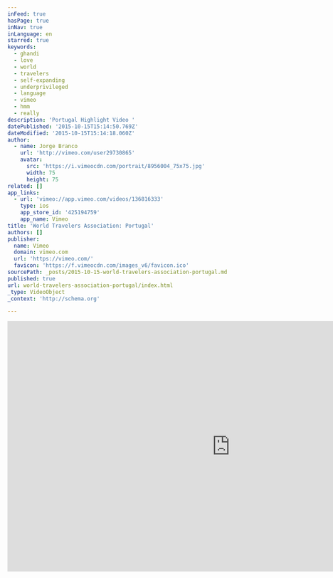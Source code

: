 ```yaml
---
inFeed: true
hasPage: true
inNav: true
inLanguage: en
starred: true
keywords:
  - ghandi
  - love
  - world
  - travelers
  - self-expanding
  - underprivileged
  - language
  - vimeo
  - hmm
  - really
description: 'Portugal Highlight Video '
datePublished: '2015-10-15T15:14:50.769Z'
dateModified: '2015-10-15T15:14:18.060Z'
author:
  - name: Jorge Branco
    url: 'http://vimeo.com/user29730865'
    avatar:
      src: 'https://i.vimeocdn.com/portrait/8956004_75x75.jpg'
      width: 75
      height: 75
related: []
app_links:
  - url: 'vimeo://app.vimeo.com/videos/136816333'
    type: ios
    app_store_id: '425194759'
    app_name: Vimeo
title: 'World Travelers Association: Portugal'
authors: []
publisher:
  name: Vimeo
  domain: vimeo.com
  url: 'https://vimeo.com/'
  favicon: 'https://f.vimeocdn.com/images_v6/favicon.ico'
sourcePath: _posts/2015-10-15-world-travelers-association-portugal.md
published: true
url: world-travelers-association-portugal/index.html
_type: VideoObject
_context: 'http://schema.org'

---
```

<iframe src="https://cdn.embedly.com/widgets/media.html?src=https%3A%2F%2Fplayer.vimeo.com%2Fvideo%2F136816333&amp;url=https%3A%2F%2Fvimeo.com%2F136816333&amp;image=https%3A%2F%2Fi.vimeocdn.com%2Fportrait%2F8956004_75x75.jpg&amp;key=b7d04c9b404c499eba89ee7072e1c4f7&amp;type=text%2Fhtml&amp;schema=vimeo" width="1000" height="563" scrolling="no" frameborder="0" allowfullscreen="allowfullscreen" style=""></iframe>